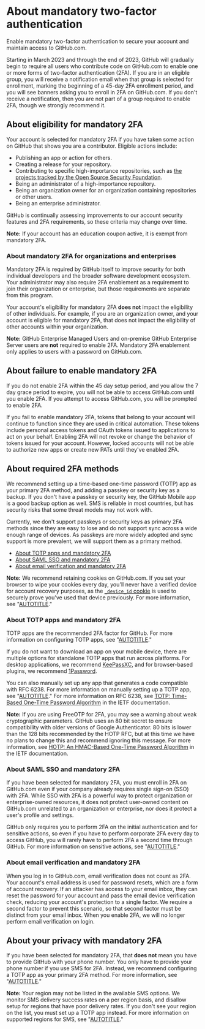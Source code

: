 # About mandatory two-factor authentication

Enable mandatory two-factor authentication to secure your account and maintain access to GitHub.com.

Starting in March 2023 and through the end of 2023, GitHub will gradually begin to require all users who contribute code on GitHub.com to enable one or more forms of two-factor authentication (2FA). If you are in an eligible group, you will receive a notification email when that group is selected for enrollment, marking the beginning of a 45-day 2FA enrollment period, and you will see banners asking you to enroll in 2FA on GitHub.com. If you don't receive a notification, then you are not part of a group required to enable 2FA, though we strongly recommend it.

## About eligibility for mandatory 2FA

Your account is selected for mandatory 2FA if you have taken some action on GitHub that shows you are a contributor. Eligible actions include:
- Publishing an app or action for others.
- Creating a release for your repository.
- Contributing to specific high-importance repositories, such as [the projects tracked by the Open Source Security Foundation](https://github.com/ossf/wg-securing-critical-projects#current-work).
- Being an administrator of a high-importance repository.
- Being an organization owner for an organization containing repositories or other users.
- Being an enterprise administrator.

GitHub is continually assessing improvements to our account security features and 2FA requirements, so these criteria may change over time.

<div class="ghd-spotlight ghd-spotlight-note border rounded-1 my-3 p-3 f5 color-border-accent-emphasis color-bg-accent">

**Note:** If your account has an education coupon active, it is exempt from mandatory 2FA.

</div>

### About mandatory 2FA for organizations and enterprises

Mandatory 2FA is required by GitHub itself to improve security for both individual developers and the broader software development ecosystem. Your administrator may also require 2FA enablement as a requirement to join their organization or enterprise, but those requirements are separate from this program.

Your account's eligibility for mandatory 2FA **does not** impact the eligibility of other individuals. For example, if you are an organization owner, and your account is eligible for mandatory 2FA, that does not impact the eligibility of other accounts within your organization.

<div class="ghd-spotlight ghd-spotlight-note border rounded-1 my-3 p-3 f5 color-border-accent-emphasis color-bg-accent">

**Note:** GitHub Enterprise Managed Users and on-premise GitHub Enterprise Server users are **not** required to enable 2FA. Mandatory 2FA enablement only applies to users with a password on GitHub.com.

</div>

## About failure to enable mandatory 2FA

If you do not enable 2FA within the 45 day setup period, and you allow the 7 day grace period to expire, you will not be able to access GitHub.com until you enable 2FA. If you attempt to access GitHub.com, you will be prompted to enable 2FA.

If you fail to enable mandatory 2FA, tokens that belong to your account will continue to function since they are used in critical automation. These tokens include personal access tokens and OAuth tokens issued to applications to act on your behalf. Enabling 2FA will not revoke or change the behavior of tokens issued for your account. However, locked accounts will not be able to authorize new apps or create new PATs until they've enabled 2FA.

## About required 2FA methods

We recommend setting up a time-based one-time password (TOTP) app as your primary 2FA method, and adding a passkey or security key as a backup. If you don't have a passkey or security key, the GitHub Mobile app is a good backup option as well. SMS is reliable in most countries, but has security risks that some threat models may not work with.

Currently, we don't support passkeys or security keys as primary 2FA methods since they are easy to lose and do not support sync across a wide enough range of devices. As passkeys are more widely adopted and sync support is more prevalent, we will support them as a primary method.

- [About TOTP apps and mandatory 2FA](#about-totp-apps-and-mandatory-2fa)
- [About SAML SSO and mandatory 2FA](#about-saml-sso-and-mandatory-2fa)
- [About email verification and mandatory 2FA](#about-email-verification-and-mandatory-2fa)

<div class="ghd-spotlight ghd-spotlight-note border rounded-1 my-3 p-3 f5 color-border-accent-emphasis color-bg-accent">

**Note:** We recommend retaining cookies on GitHub.com. If you set your browser to wipe your cookies every day, you'll never have a verified device for account recovery purposes, as the [`_device_id` cookie](https://github.com/privacy/cookies) is used to securely prove you've used that device previously. For more information, see "[AUTOTITLE](/authentication/securing-your-account-with-two-factor-authentication-2fa/recovering-your-account-if-you-lose-your-2fa-credentials#authenticating-with-a-verified-device-ssh-token-or-personal-access-token)."

</div>

### About TOTP apps and mandatory 2FA

TOTP apps are the recommended 2FA factor for GitHub. For more information on configuring TOTP apps, see "[AUTOTITLE](/authentication/securing-your-account-with-two-factor-authentication-2fa/configuring-two-factor-authentication#configuring-two-factor-authentication-using-a-totp-app)."

If you do not want to download an app on your mobile device, there are multiple options for standalone TOTP apps that run across platforms. For desktop applications, we recommend [KeePassXC](https://keepassxc.org/), and for browser-based plugins, we recommend [1Password](https://support.1password.com/one-time-passwords/#to-save-your-qr-code-using-the-1password-browser-extension).

You can also manually set up any app that generates a code compatible with RFC 6238. For more information on manually setting up a TOTP app, see "[AUTOTITLE](/authentication/securing-your-account-with-two-factor-authentication-2fa/configuring-two-factor-authentication#configuring-two-factor-authentication-using-a-totp-app)." For more information on RFC 6238, see [TOTP: Time-Based One-Time Password Algorithm](https://datatracker.ietf.org/doc/html/rfc6238) in the IETF documentation.

<div class="ghd-spotlight ghd-spotlight-note border rounded-1 my-3 p-3 f5 color-border-accent-emphasis color-bg-accent">

**Note:** If you are using FreeOTP for 2FA, you may see a warning about weak cryptographic parameters. GitHub uses an 80 bit secret to ensure compatibility with older versions of Google Authenticator. 80 bits is lower than the 128 bits recommended by the HOTP RFC, but at this time we have no plans to change this and recommend ignoring this message. For more information, see [HOTP: An HMAC-Based One-Time Password Algorithm](https://www.ietf.org/rfc/rfc4226.txt) in the IETF documentation.

</div>

### About SAML SSO and mandatory 2FA

If you have been selected for mandatory 2FA, you must enroll in 2FA on GitHub.com even if your company already requires single sign-on (SSO) with 2FA. While SSO with 2FA is a powerful way to protect organization or enterprise-owned resources, it does not protect user-owned content on GitHub.com unrelated to an organization or enterprise, nor does it protect a user's profile and settings.

GitHub only requires you to perform 2FA on the initial authentication and for sensitive actions, so even if you have to perform corporate 2FA every day to access GitHub, you will rarely have to perform 2FA a second time through GitHub. For more information on sensitive actions, see "[AUTOTITLE](/authentication/keeping-your-account-and-data-secure/sudo-mode)."

### About email verification and mandatory 2FA

When you log in to GitHub.com, email verification does not count as 2FA. Your account's email address is used for password resets, which are a form of account recovery. If an attacker has access to your email inbox, they can reset the password for your account and pass the email device verification check, reducing your account's protection to a single factor. We require a second factor to prevent this scenario, so that second factor must be distinct from your email inbox. When you enable 2FA, we will no longer perform email verification on login.

## About your privacy with mandatory 2FA

If you have been selected for mandatory 2FA, that **does not** mean you have to provide GitHub with your phone number. You only have to provide your phone number if you use SMS for 2FA. Instead, we recommend configuring a TOTP app as your primary 2FA method. For more information, see "[AUTOTITLE](/authentication/securing-your-account-with-two-factor-authentication-2fa/configuring-two-factor-authentication#configuring-two-factor-authentication-using-a-totp-app)."

<div class="ghd-spotlight ghd-spotlight-note border rounded-1 my-3 p-3 f5 color-border-accent-emphasis color-bg-accent">

**Note:** Your region may not be listed in the available SMS options. We monitor SMS delivery success rates on a per region basis, and disallow setup for regions that have poor delivery rates. If you don't see your region on the list, you must set up a TOTP app instead. For more information on supported regions for SMS, see "[AUTOTITLE](/authentication/securing-your-account-with-two-factor-authentication-2fa/countries-where-sms-authentication-is-supported)."

</div>
